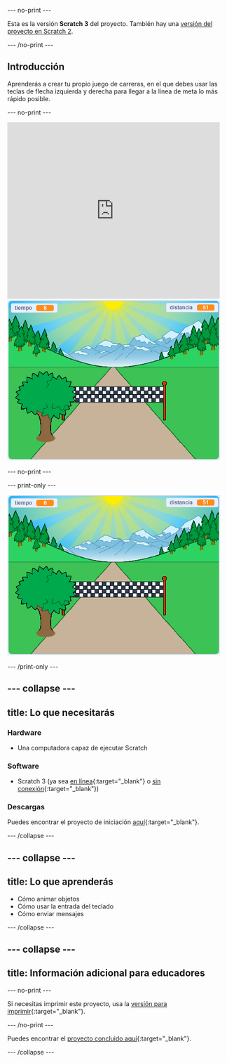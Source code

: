 --- no-print ---

Esta es la versión **Scratch 3** del proyecto. También hay una [versión del proyecto en Scratch 2](https://projects.raspberrypi.org/es-LA/projects/sprint-scratch2).

--- /no-print ---

## Introducción

Aprenderás a crear tu propio juego de carreras, en el que debes usar las teclas de flecha izquierda y derecha para llegar a la línea de meta lo más rápido posible.

--- no-print ---

<div class="scratch-preview">
  <iframe allowtransparency="true" width="485" height="402" src="https://scratch.mit.edu/projects/embed/417557744/?autostart=false" frameborder="0" scrolling="no"></iframe>
  <img src="images/sprint-final.png">
</div>

--- no-print ---

--- print-only ---

![proyecto concluido](images/sprint-final.png)

--- /print-only ---


--- collapse ---
---
title: Lo que necesitarás
---

### Hardware

+ Una computadora capaz de ejecutar Scratch

### Software

+ Scratch 3 (ya sea [en línea](http://rpf.io/scratchon){:target="_blank"} o [sin conexión](http://rpf.io/scratchoff){:target="_blank"})

### Descargas

Puedes encontrar el proyecto de iniciación [aquí](http://rpf.io/p/es-LA/sprint-go){:target="_blank"}.

--- /collapse ---

--- collapse ---
---
title: Lo que aprenderás
---

- Cómo animar objetos
- Cómo usar la entrada del teclado
- Cómo enviar mensajes

--- /collapse ---

--- collapse ---
---
title: Información adicional para educadores
---

--- no-print ---

Si necesitas imprimir este proyecto, usa la [versión para imprimir](https://projects.raspberrypi.org/es-LA/projects/sprint/print){:target="_blank"}.

--- /no-print ---

Puedes encontrar el [proyecto concluido aquí](http://rpf.io/p/es-LA/sprint-get){:target="_blank"}.

--- /collapse ---


